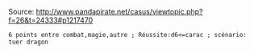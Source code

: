 Source: http://www.pandapirate.net/casus/viewtopic.php?f=26&t=24333#p1217470

    6 points entre combat,magie,autre ; Réussite:d6<=carac ; scénario: tuer dragon
